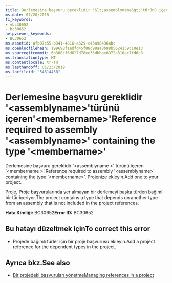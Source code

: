 ```yaml
---
title: Derlemesine başvuru gereklidir '&lt;assemblyname&gt;'türünü içeren'&lt;membername&gt;'
ms.date: 07/20/2015
f1_keywords:
- vbc30652
- bc30652
helpviewer_keywords:
- BC30652
ms.assetid: afb07c55-b341-4816-a629-c43a98436abc
ms.openlocfilehash: 199698f1adfd45f88d98aa8b98b5624159c10e13
ms.sourcegitcommit: 6b308cf6d627d78ee36dbbae8972a310ac7fd6c8
ms.translationtype: MT
ms.contentlocale: tr-TR
ms.lasthandoff: 01/23/2019
ms.locfileid: "54614438"
---
```

# <a name="reference-required-to-assembly-ltassemblynamegt-containing-the-type-ltmembernamegt"></a><span data-ttu-id="84aa8-102">Derlemesine başvuru gereklidir '&lt;assemblyname&gt;'türünü içeren'&lt;membername&gt;'</span><span class="sxs-lookup"><span data-stu-id="84aa8-102">Reference required to assembly '&lt;assemblyname&gt;' containing the type '&lt;membername&gt;'</span></span>
<span data-ttu-id="84aa8-103">Derlemesine başvuru gereklidir '\<assemblyname >' türünü içeren '\<membername >'.</span><span class="sxs-lookup"><span data-stu-id="84aa8-103">Reference required to assembly '\<assemblyname>' containing the type '\<membername>'.</span></span> <span data-ttu-id="84aa8-104">Projenize ekleyin.</span><span class="sxs-lookup"><span data-stu-id="84aa8-104">Add one to your project.</span></span>  
  
 <span data-ttu-id="84aa8-105">Proje, Proje başvurularında yer almayan bir derlemeyi başka türden bağımlı bir tür içeriyor.</span><span class="sxs-lookup"><span data-stu-id="84aa8-105">The project contains a type that depends on another type from an assembly that is not included in the project references.</span></span>  
  
 <span data-ttu-id="84aa8-106">**Hata Kimliği:** BC30652</span><span class="sxs-lookup"><span data-stu-id="84aa8-106">**Error ID:** BC30652</span></span>  
  
## <a name="to-correct-this-error"></a><span data-ttu-id="84aa8-107">Bu hatayı düzeltmek için</span><span class="sxs-lookup"><span data-stu-id="84aa8-107">To correct this error</span></span>  
  
-   <span data-ttu-id="84aa8-108">Projede bağımlı türler için bir proje başvurusu ekleyin.</span><span class="sxs-lookup"><span data-stu-id="84aa8-108">Add a project reference for the dependent types in the project.</span></span>  
  
## <a name="see-also"></a><span data-ttu-id="84aa8-109">Ayrıca bkz.</span><span class="sxs-lookup"><span data-stu-id="84aa8-109">See also</span></span>
- [<span data-ttu-id="84aa8-110">Bir projedeki başvuruları yönetme</span><span class="sxs-lookup"><span data-stu-id="84aa8-110">Managing references in a project</span></span>](/visualstudio/ide/managing-references-in-a-project)
